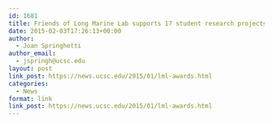 ```yaml
---
id: 1681
title: Friends of Long Marine Lab supports 17 student research projects
date: 2015-02-03T17:26:13+00:00
author:
  - Joan Springhetti
author_email:
  - jspringh@ucsc.edu
layout: post
link_post: https://news.ucsc.edu/2015/01/lml-awards.html
categories:
  - News
format: link
link_post: https://news.ucsc.edu/2015/01/lml-awards.html
---
```

